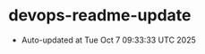 # devops-readme-update
<!--START_SECTION:activity-->
- Auto-updated at Tue Oct  7 09:33:33 UTC 2025
<!--END_SECTION:activity-->
